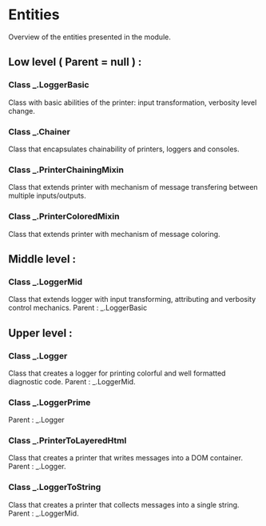 # Entities
Overview of the entities presented in the module.

## Low level ( Parent = null ) :

### Class _.LoggerBasic
Class with basic abilities of the printer: input transformation, verbosity level change.

### Class _.Chainer
Class that encapsulates chainability of printers, loggers and consoles.

### Class _.PrinterChainingMixin
Class that extends printer with mechanism of message transfering between multiple inputs/outputs.

### Class _.PrinterColoredMixin
Class that extends printer with mechanism of message coloring.

## Middle level :

### Class _.LoggerMid
Class that extends logger with input transforming, attributing and verbosity control mechanics. Parent : _.LoggerBasic

## Upper level :

### Class _.Logger
Class that creates a logger for printing colorful and well formatted diagnostic code. Parent : _.LoggerMid.

### Class _.LoggerPrime
Parent : _.Logger

### Class _.PrinterToLayeredHtml
Class that creates a printer that writes messages into a DOM container. Parent : _.Logger.

### Class _.LoggerToString
Class that creates a printer that collects messages into a single string. Parent : _.LoggerMid.

